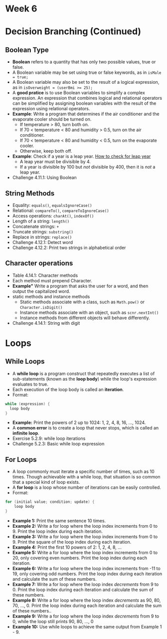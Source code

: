 # Week 6
# Decision Branching (Continued)

## Boolean Type
- **Boolean** refers to a quantity that has only two possible values, true or false.
- A Boolean variable may be set using true or false keywords, as in `isMale = true;`
- A Boolean variable may also be set to the result of a logical expression, as in `isOverweight = (userBmi >= 25);`
- A **good pratice** is to use Boolean variables to simplify a complex expression. An expression that combines logical and relational operators can be simplified by assigning boolean variables with the result of the expression using relational operators.
- **Example**: Write a program that determines if the air conditioner and the evaporate cooler should be turned on.
  - If temperature > 80, turn both on.
  - If 70 < temperature < 80 and humidity > 0.5, turn on the air conditioner.
  - If 70 < temperature < 80 and humidity < 0.5, turn on the evaporate cooler.
  - Otherwise, keep both off.
- **Example**: Check if a year is a leap year. [How to check for leap year](https://en.wikipedia.org/wiki/Leap_year)
  - A leap year must be divisible by 4.
  - If a year is divisible by 100 but *not* divisible by 400, then it is *not* a leap year.
- Challenge 4.11.1: Using Boolean

## String Methods
- Equality: `equals()`, `equalsIgnoreCase()`
- Relational: `compareTo()`, `compareToIgnoreCase()`
- Access operations: `charAt()`, `indexOf()`
- Length of a string: `length()`
- Concatenate strings: `+`
- Truncate strings: `substring()`
- Replace in strings: `replace()`
- Challenge 4.12.1: Detect word
- Challenge 4.12.2: Print two strings in alphabetical order

## Character operations
- Table 4.14.1: Character methods
- Each method must prepend Character.
- **Example"** Write a program that asks the user for a word, and then output the capitalized word.
- static methods and instance methods
  - Static methods associate with a class, such as `Math.pow()` or `Character.isDigit()`
  - Instance methods associate with an object, such as `scnr.nextInt()`
  - Instance methods from different objects will behave differently.
- Challenge 4.14.1: String with digit

# Loops

## While Loops
- A **while loop** is a program construct that repeatedly executes a list of sub-statements (known as the **loop body**) while the loop's expression evaluates to true.
- Each execution of the loop body is called an **iteration**.
- Format:
```java
while (expression) {
  loop body
}
```
- **Example:** Print the powers of 2 up to 1024: 1, 2, 4, 8, 16, ..., 1024.
- A **common error** is to create a loop that never stops, which is called an **infinite loop**.
- Exercise 5.2.9: while loop iterations
- Challenge 5.2.3: Basic while loop expression


## For Loops
- A loop commonly must iterate a specific number of times, such as 10 times. Though achievable with a while loop, that situation is so common that a special kind of loop exists. 
- A **for loop** is a loop whose number of iterations can be easily controlled.
- Format:
```java
for (initial value; condition; update) {
    loop body
}
```
- **Example 1:** Print the same sentence 10 times.
- **Example 2:** Write a for loop where the loop index increments from 0 to 9. Print the loop index during each iteration.
- **Example 3:** Write a for loop where the loop index increments from 0 to 9. Print the square of the loop index during each iteration.
- **Example 4:** Print the first 10 powers of 2: 1, 2, 4, 8, ...
- **Example 5:** Write a for loop where the loop index increments from 0 to 20, only covering even numbers. Print the loop index during each iteration.
- **Example 6:** Write a for loop where the loop index increments from -11 to 19, only covering odd numbers. Print the loop index during each iteration and calculate the sum of these numbers.
- **Example 7:** Write a for loop where the loop index *decrements* from 9 to 0. Print the loop index during each iteration and calculate the sum of these numbers.
- **Example 8:** Write a for loop where the loop index *decrements* as 90, 80, 70, ..., 0. Print the loop index during each iteration and calculate the sum of these numbers..
- **Example 9:** Write a for loop where the loop index *decrements* from 9 to 0, while the loop still prints 90, 80, ..., 0
- **Example 10:** Use while loops to achieve the same output from Example 1 - 9.
